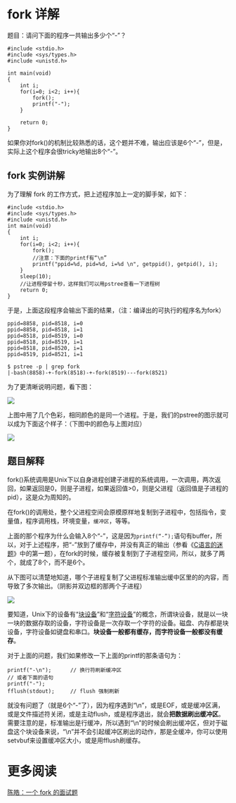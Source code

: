 # fork 详解 

题目：请问下面的程序一共输出多少个“-”？

    #include <stdio.h>
    #include <sys/types.h>
    #include <unistd.h>
    
    int main(void)
    {
        int i;
        for(i=0; i<2; i++){
            fork();
            printf("-");
        }
    
        return 0;
    }

如果你对fork()的机制比较熟悉的话，这个题并不难，输出应该是6个“-”，但是，实际上这个程序会很tricky地输出8个“-”。

## fork 实例讲解

为了理解 fork 的工作方式，把上述程序加上一定的脚手架，如下：

    #include <stdio.h>
    #include <sys/types.h>
    #include <unistd.h>
    int main(void)
    {
        int i;
        for(i=0; i<2; i++){
            fork();
            //注意：下面的printf有“\n”
            printf("ppid=%d, pid=%d, i=%d \n", getppid(), getpid(), i);
        }
        sleep(10);
        //让进程停留十秒，这样我们可以用pstree查看一下进程树
        return 0;
    }

于是，上面这段程序会输出下面的结果，（注：编译出的可执行的程序名为fork）

    ppid=8858, pid=8518, i=0
    ppid=8858, pid=8518, i=1
    ppid=8518, pid=8519, i=0
    ppid=8518, pid=8519, i=1
    ppid=8518, pid=8520, i=1
    ppid=8519, pid=8521, i=1
     
    $ pstree -p | grep fork
    |-bash(8858)-+-fork(8518)-+-fork(8519)---fork(8521)

为了更清晰说明问题，看下图：

![][1]

上图中用了几个色彩，相同颜色的是同一个进程。于是，我们的pstree的图示就可以成为下面这个样子：（下图中的颜色与上图对应）

![][2]

## 题目解释

fork()系统调用是Unix下以自身进程创建子进程的系统调用，一次调用，两次返回，如果返回是0，则是子进程，如果返回值>0，则是父进程（返回值是子进程的pid），这是众为周知的。

在fork()的调用处，整个父进程空间会原模原样地复制到子进程中，包括指令，变量值，程序调用栈，环境变量，`缓冲区`，等等。

上面的那个程序为什么会输入8个“-”，这是因为`printf(“-”);`语句有buffer，所以，对于上述程序，把“-”放到了缓存中，并没有真正的输出（参看《[C语言的迷题](http://coolshell.cn/articles/945.html)》中的第一题），在fork的时候，缓存被复制到了子进程空间，所以，就多了两个，就成了8个，而不是6个。

从下图可以清楚地知道，哪个子进程复制了父进程标准输出缓中区里的的内容，而导致了多次输出。（阴影并双边框的那两个子进程）

![][3]

要知道，Unix下的设备有“[块设备](http://en.wikipedia.org/wiki/Device_file#Block_devices)”和“[字符设备](http://en.wikipedia.org/wiki/Device_file#Character_devices)”的概念，所谓块设备，就是以一块一块的数据存取的设备，字符设备是一次存取一个字符的设备。磁盘、内存都是块设备，字符设备如键盘和串口。**块设备一般都有缓存，而字符设备一般都没有缓存**。

对于上面的问题，我们如果修改一下上面的printf的那条语句为：

    printf("-\n");      // 换行符刷新缓冲区
    // 或者下面的语句
    printf("-");        
    fflush(stdout);     // flush 强制刷新

就没有问题了（就是6个“-”了），因为程序遇到“\n”，或是EOF，或是缓冲区满，或是文件描述符关闭，或是主动flush，或是程序退出，就会**把数据刷出缓冲区**。需要注意的是，标准输出是行缓冲，所以遇到“\n”的时候会刷出缓冲区，但对于磁盘这个块设备来说，“\n”并不会引起缓冲区刷出的动作，那是全缓冲，你可以使用setvbuf来设置缓冲区大小，或是用fflush刷缓存。
   
# 更多阅读  
[陈皓：一个 fork 的面试题](http://blog.jobbole.com/24686/)


[1]: http://7xrlu9.com1.z0.glb.clouddn.com/Linux_OS_Fork_1.jpg
[2]: http://7xrlu9.com1.z0.glb.clouddn.com/Linux_OS_Fork_2.jpg
[3]: http://7xrlu9.com1.z0.glb.clouddn.com/Linux_OS_Fork_3.jpg

